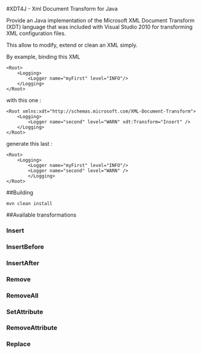 #XDT4J - Xml Document Transform for Java

Provide an Java implementation of the Microsoft XML Document Transform (XDT) language that was included with Visual Studio 2010 for transforming XML configuration files.

This allow to modify, extend or clean an XML simply.

By example, binding this XML

	<Root>
		<Logging>
			<Logger name="myFirst" level="INFO"/>
		</Logging>
	</Root>
	
with this one :
	
	<Root xmlns:xdt="http://schemas.microsoft.com/XML-Document-Transform">
		<Logging>
			<Logger name="second" level="WARN" xdt:Transform="Insert" />
		</Logging>
	</Root>

generate this last :

	<Root>
		<Logging>
			<Logger name="myFirst" level="INFO"/>
			<Logger name="second" level="WARN" />
			</Logging>
	</Root>


##Building

    mvn clean install


##Available transformations

### Insert

### InsertBefore

### InsertAfter

### Remove

### RemoveAll

### SetAttribute

### RemoveAttribute

### Replace





